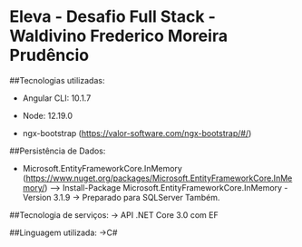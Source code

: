 # Eleva - Desafio Full Stack - Waldivino Frederico Moreira Prudêncio

##Tecnologias utilizadas:
- Angular CLI: 10.1.7
- Node: 12.19.0

- ngx-bootstrap (https://valor-software.com/ngx-bootstrap/#/)

##Persistência de Dados:
- Microsoft.EntityFrameworkCore.InMemory (https://www.nuget.org/packages/Microsoft.EntityFrameworkCore.InMemory/)
--> Install-Package Microsoft.EntityFrameworkCore.InMemory -Version 3.1.9
-> Preparado para SQLServer Também.

##Tecnologia de serviços:
-> API .NET Core 3.0 com EF

##Linguagem utilizada:
->C#


